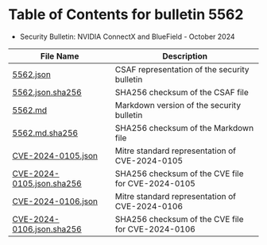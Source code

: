 # Table of Contents for bulletin 5562

 - Security Bulletin: NVIDIA ConnectX and BlueField - October 2024

| File Name | Description |
|-----------|-------------|
| [5562.json](5562.json) | CSAF representation of the security bulletin |
| [5562.json.sha256](5562.json.sha256) | SHA256 checksum of the CSAF file |
| [5562.md](5562.md) | Markdown version of the security bulletin |
| [5562.md.sha256](5562.md.sha256) | SHA256 checksum of the Markdown file |
| [CVE-2024-0105.json](CVE-2024-0105.json) | Mitre standard representation of CVE-2024-0105 |
| [CVE-2024-0105.json.sha256](CVE-2024-0105.json.sha256) | SHA256 checksum of the CVE file for CVE-2024-0105 |
| [CVE-2024-0106.json](CVE-2024-0106.json) | Mitre standard representation of CVE-2024-0106 |
| [CVE-2024-0106.json.sha256](CVE-2024-0106.json.sha256) | SHA256 checksum of the CVE file for CVE-2024-0106 |

